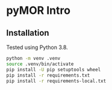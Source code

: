 # pyMOR Intro

## Installation

Tested using Python 3.8.

```bash
python -m venv .venv
source .venv/bin/activate
pip install -U pip setuptools wheel
pip install -r requirements.txt
pip install -r requirements-local.txt
```
